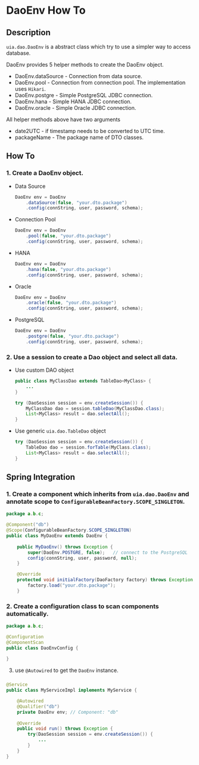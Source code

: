 DaoEnv How To
================

## Description

`uia.dao.DaoEnv` is a abstract class which try to use a simpler way to access database.

DaoEnv provides 5 helper methods to create the DaoEnv object. 
* DaoEnv.dataSource - Connection from data source.
* DaoEnv.pool - Connection from connection pool. The implementation uses `Hikari`.
* DaoEnv.postgre - Simple PostgreSQL JDBC connection.
* DaoEnv.hana - Simple HANA JDBC connection.
* DaoEnv.oracle - Simple Oracle JDBC connection.

All helper methods above have two arguments
* date2UTC - if timestamp needs to be converted to UTC time.
* packageName - The package name of DTO classes.
  

## How To

### 1. Create a DaoEnv object.
* Data Source

    ```java
    DaoEnv env = DaoEnv
        .dataSource(false, "your.dto.package")
        .config(connString, user, password, schema);
    ```

* Connection Pool

    ```java
    DaoEnv env = DaoEnv
        .pool(false, "your.dto.package")
        .config(connString, user, password, schema);
    ```

* HANA

    ```java
    DaoEnv env = DaoEnv
        .hana(false, "your.dto.package")
        .config(connString, user, password, schema);
    ```

* Oracle

    ```java
    DaoEnv env = DaoEnv
        .oracle(false, "your.dto.package")
        .config(connString, user, password, schema);
    ```

* PostgreSQL

    ```java
    DaoEnv env = DaoEnv
        .postgre(false, "your.dto.package")
        .config(connString, user, password, schema);
    ```

### 2. Use a session to create a Dao object and select all data.
* Use custom DAO object

    ```java
    public class MyClassDao extends TableDao<MyClass> {
        ...
    }
    ```

    ```java
    try (DaoSession session = env.createSession()) {
        MyClassDao dao = session.tableDao(MyClassDao.class);
        List<MyClass> result = dao.selectAll();
    }
    ```

* Use generic `uia.dao.TableDao` object

    ```java
    try (DaoSession session = env.createSession()) {
        TableDao dao = session.forTable(MyClass.class);
        List<MyClass> result = dao.selectAll();
    }
    ```

## Spring Integration

### 1. Create a component which inherits from `uia.dao.DaoEnv` and annotate scope to `ConfigurableBeanFactory.SCOPE_SINGLETON`.

```java
package a.b.c;

@Component("db")
@Scope(ConfigurableBeanFactory.SCOPE_SINGLETON)
public class MyDaoEnv extends DaoEnv {
	
	public MyDaoEnv() throws Exception {
		super(DaoEnv.POSTGRE, false);   // connect to the PostgreSQL
		config(connString, user, password, null);
	}

	@Override
	protected void initialFactory(DaoFactory factory) throws Exception {
		factory.load("your.dto.package");
	}

```

### 2. Create a configuration class to scan components automatically.

```java
package a.b.c;

@Configuration
@ComponentScan
public class DaoEnvConfig {
	
}
```


3. use `@Autowired` to get the `DaoEnv` instance.
###
```java
@Service
public class MyServiceImpl implements MyService {

	@Autowired
	@Qualifier("db")
	private DaoEnv env; // Component: "db" 
	
	@Override
	public void run() throws Exception {
		try(DaoSession session = env.createSession()) {
			...
		}
	}
}
```

